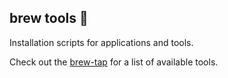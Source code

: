 ## brew tools 🍻

Installation scripts for applications and tools.

Check out the [brew-tap](https://github.com/brew-tools/homebrew-tap) for a list of available tools.
